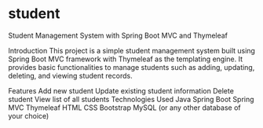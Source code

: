 # student
Student Management System with Spring Boot MVC and Thymeleaf

Introduction
 This project is a simple student management system built using Spring Boot MVC framework with Thymeleaf as the templating engine. It provides basic functionalities to manage students such as adding, updating, deleting, and viewing student records.

Features
 Add new student
 Update existing student information
 Delete student
 View list of all students
 Technologies Used
 Java
 Spring Boot
 Spring MVC
 Thymeleaf
 HTML
 CSS
 Bootstrap
 MySQL (or any other database of your choice)
